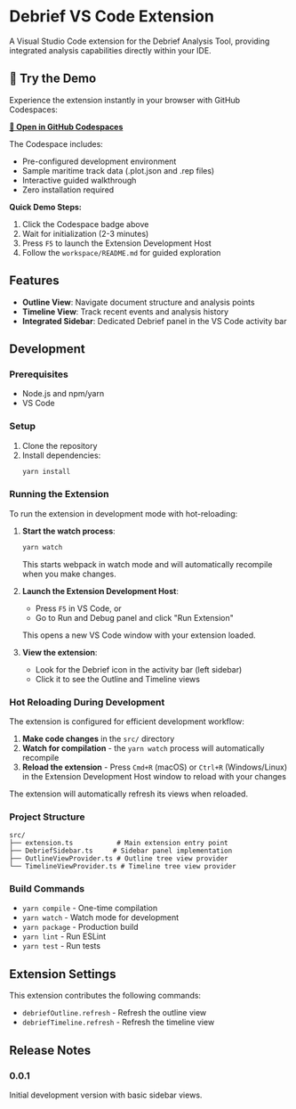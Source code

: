 # Debrief VS Code Extension

A Visual Studio Code extension for the Debrief Analysis Tool, providing integrated analysis capabilities directly within your IDE.

## 🚀 Try the Demo

Experience the extension instantly in your browser with GitHub Codespaces:

[**🚀 Open in GitHub Codespaces**](https://codespaces.new/future-debrief/vs-code)

The Codespace includes:
- Pre-configured development environment
- Sample maritime track data (.plot.json and .rep files)
- Interactive guided walkthrough
- Zero installation required

**Quick Demo Steps:**
1. Click the Codespace badge above
2. Wait for initialization (2-3 minutes)
3. Press `F5` to launch the Extension Development Host
4. Follow the `workspace/README.md` for guided exploration

## Features

- **Outline View**: Navigate document structure and analysis points
- **Timeline View**: Track recent events and analysis history
- **Integrated Sidebar**: Dedicated Debrief panel in the VS Code activity bar

## Development

### Prerequisites

- Node.js and npm/yarn
- VS Code

### Setup

1. Clone the repository
2. Install dependencies:
   ```bash
   yarn install
   ```

### Running the Extension

To run the extension in development mode with hot-reloading:

1. **Start the watch process**:
   ```bash
   yarn watch
   ```
   This starts webpack in watch mode and will automatically recompile when you make changes.

2. **Launch the Extension Development Host**:
   - Press `F5` in VS Code, or
   - Go to Run and Debug panel and click "Run Extension"
   
   This opens a new VS Code window with your extension loaded.

3. **View the extension**:
   - Look for the Debrief icon in the activity bar (left sidebar)
   - Click it to see the Outline and Timeline views

### Hot Reloading During Development

The extension is configured for efficient development workflow:

1. **Make code changes** in the `src/` directory
2. **Watch for compilation** - the `yarn watch` process will automatically recompile
3. **Reload the extension** - Press `Cmd+R` (macOS) or `Ctrl+R` (Windows/Linux) in the Extension Development Host window to reload with your changes

The extension will automatically refresh its views when reloaded.

### Project Structure

```
src/
├── extension.ts           # Main extension entry point
├── DebriefSidebar.ts     # Sidebar panel implementation
├── OutlineViewProvider.ts # Outline tree view provider
└── TimelineViewProvider.ts # Timeline tree view provider
```

### Build Commands

- `yarn compile` - One-time compilation
- `yarn watch` - Watch mode for development
- `yarn package` - Production build
- `yarn lint` - Run ESLint
- `yarn test` - Run tests

## Extension Settings

This extension contributes the following commands:

- `debriefOutline.refresh` - Refresh the outline view
- `debriefTimeline.refresh` - Refresh the timeline view

## Release Notes

### 0.0.1

Initial development version with basic sidebar views.
